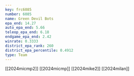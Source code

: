 ```yaml
---
key: frc6085
number: 6085
name: Green Devil Bots
epa_end: 14.27
auto_epa_end: 5.66
teleop_epa_end: 6.18
endgame_epa_end: 2.42
winrate: 0.3333
district_epa_rank: 260
district_epa_percentile: 0.4912
type: Team
---
```

[[2024micmp2]]
[[2024micmp]]
[[2024mike2]]
[[2024milan]]
